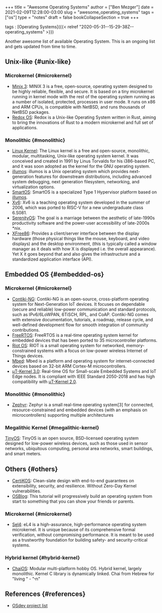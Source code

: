 +++
title = "Awesome Operating Systems"
author = ["Ben Mezger"]
date = 2021-02-09T12:28:00-03:00
slug = "awesome_operating_systems"
tags = ["os"]
type = "notes"
draft = false
bookCollapseSection = true
+++

tags
: [Operating Systems]({{< relref "2020-05-31--15-29-38Z--operating_systems" >}})

Another awesome list of available Operating System. This is an ongoing list and
gets updated from time to time.

## Unix-like {#unix-like}

### Microkernel {#microkernel}

- [Minix 3](https://www.minix3.org/): MINIX 3 is a free, open-source, operating system designed to be
  highly reliable, flexible, and secure. It is based on a tiny microkernel
  running in kernel mode with the rest of the operating system running as a
  number of isolated, protected, processes in user mode. It runs on x86 and ARM
  CPUs, is compatible with NetBSD, and runs thousands of NetBSD packages.
- [Redox OS](https://www.redox-os.org/): Redox is a Unix-like Operating System written in Rust, aiming to
  bring the innovations of Rust to a modern microkernel and full set of
  applications.

### Monolithic {#monolithic}

- [Linux Kernel](https://kernel.org): The Linux kernel is a free and open-source, monolithic, modular,
  multitasking, Unix-like operating system kernel. It was conceived and created
  in 1991 by Linus Torvalds for his i386-based PC, and it was soon adopted as
  the kernel for the GNU operating system.
- [illumos](https://illumos.org/): illumos is a Unix operating system which provides next-generation
  features for downstream distributions, including advanced system debugging,
  next generation filesystem, networking, and virtualization options.
- [SmartOS](https://docs.smartos.org/): SmartOS is a specialized Type 1 Hypervisor platform based on [illumos](https://illumos.org/).
- [Xv6](https://pdos.csail.mit.edu/6.828/2020/xv6.html): Xv6 is a teaching operating system developed in the summer of 2006, which
  was ported to RISC-V for a new undergraduate class 6.S081.
- [SerenityOS](https://www.serenityos.org/): The goal is a marriage between the aesthetic of late-1990s
  productivity software and the power-user accessibility of late-2000s \*nix.
- [XFree86](https://www.xfree86.org/): Provides a client/server interface between the display hardware (those
  physical things like the mouse, keyboard, and video displays) and the desktop
  environment, (this is typically called a window manager as it deals with how X
  is displayed i.e. the overall appearance). Yet X it goes beyond that and also
  gives the infrastructure and a standardized application interface (API).

## Embedded OS {#embedded-os}

### Microkernel {#microkernel}

- [Contiki-NG](https://github.com/contiki-ng/contiki-ng): Contiki-NG is an open-source, cross-platform operating system for
  Next-Generation IoT devices. It focuses on dependable (secure and reliable)
  low-power communication and standard protocols, such as IPv6/6LoWPAN, 6TiSCH,
  RPL, and CoAP. Contiki-NG comes with extensive documentation, tutorials, a
  roadmap, release cycle, and well-defined development flow for smooth
  integration of community contributions.
- [FreeRTOS](https://www.freertos.org/): FreeRTOS is a real-time operating system kernel for embedded devices
  that has been ported to 35 microcontroller platforms.
- [Riot OS](https://www.riot-os.org/): RIOT is a small operating system for networked, memory-constrained
  systems with a focus on low-power wireless Internet of Things devices.
- [Mbed](https://os.mbed.com/): Mbed is a platform and operating system for internet-connected devices
  based on 32-bit ARM Cortex-M microcontrollers.
- [μT-Kernel 3.0](https://github.com/tron-forum/mtkernel%5F3): Real-time OS for Small-scale Embedded Systems and IoT Edge
  nodes. It is compliant with IEEE Standard 2050-2018 and has high compatibility
  with [μT-Kernel 2.0](https://www.tron.org/download/index.php?route=product/category&path=50).

### Monolithic {#monolithic}

- [Zephyr](https://zephyrproject.org/): Zephyr is a small real-time operating system[3] for connected,
  resource-constrained and embedded devices (with an emphasis on
  microcontrollers) supporting multiple architectures

### Megalithic Kernel {#megalithic-kernel}

[TinyOS](https://github.com/tinyos/tinyos-main): TinyOS is an open source, BSD-licensed operating system designed for
low-power wireless devices, such as those used in sensor networks, ubiquitous
computing, personal area networks, smart buildings, and smart meters.

## Others {#others}

- [CertiKOS](https://flint.cs.yale.edu/certikos/index.html): Clean-slate design with end-to-end guarantees on extensibility,
  security, and resilience. Without Zero-Day Kernel vulnerabilities.
- [OSBlog](https://osblog.stephenmarz.com/): This tutorial will progressively build an operating system from start
  to something that you can show your friends or parents.

### Microkernel {#microkernel}

- [Sel4](https://sel4.systems/): eL4 is a high-assurance, high-performance operating system microkernel.
  It is unique because of its comprehensive formal verification, without
  compromising performance. It is meant to be used as a trustworthy foundation
  for building safety- and security-critical systems.

### Hybrid kernel {#hybrid-kernel}

- [ChaiOS](https://github.com/ChaiSoft/ChaiOS): Modular multi-platform hobby OS. Hybrid kernel, largely monolithic.
  Kernel C library is dynamically linked. Chai from Hebrew for "living " - "חי"

## References {#references}

- [OSdev project list](https://wiki.osdev.org/Projects)
